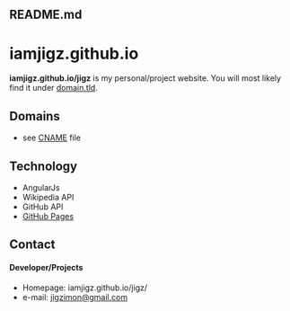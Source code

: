 ## README.md
iamjigz.github.io
======
**iamjigz.github.io/jigz** is my personal/project website. You will most likely find it under [domain.tld](http://domain.tld).

## Domains
* see [CNAME](https://github.com/username/username.github.io/blob/master/CNAME) file

## Technology
* AngularJs
* Wikipedia API
* GitHub API
* [GitHub Pages](http://pages.github.com/)

## Contact
#### Developer/Projects
* Homepage: iamjigz.github.io/jigz/
* e-mail: jigzimon@gmail.com
